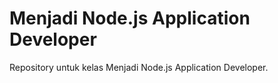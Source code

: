 # Menjadi Node.js Application Developer
Repository untuk kelas Menjadi Node.js Application Developer.